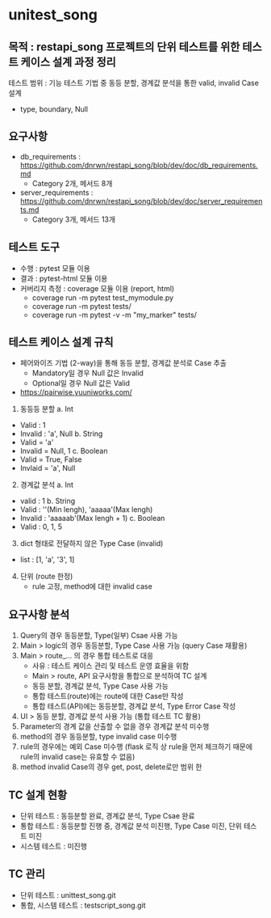 # unitest_song

## 목적 : restapi_song 프로젝트의 단위 테스트를 위한 테스트 케이스 설계 과정 정리
테스트 범위 : 기능 테스트 기법 중 동등 분할, 경계값 분석을 통한 valid, invalid Case 설계
- type, boundary, Null

## 요구사항
- db_requirements : https://github.com/dnrwn/restapi_song/blob/dev/doc/db_requirements.md
  - Category 2개, 메서드 8개
- server_requirements : https://github.com/dnrwn/restapi_song/blob/dev/doc/server_requirements.md
  - Category 3개, 메서드 13개

## 테스트 도구
- 수행 : pytest 모듈 이용
- 결과 : pytest-html 모듈 이용
- 커버리지 측정 : coverage 모듈 이용 (report, html)
  - coverage run -m pytest test_mymodule.py
  - coverage run -m pytest tests/
  - coverage run -m pytest -v -m "my_marker" tests/

## 테스트 케이스 설계 규칙
- 페어와이즈 기법 (2-way)을 통해 동등 분할, 경계값 분석로 Case 추출
  - Mandatory일 경우 Null 값은 Invalid
  - Optional일 경우 Null 값은 Valid
- https://pairwise.yuuniworks.com/
1. 동등등 분할
a. Int
  - Valid : 1
  - Invalid : 'a', Null
b. String
  - Valid = 'a'
  - Invalid = Null, 1
c. Boolean
  - Valid = True, False
  - Invlaid = 'a', Null
2. 경계값 분석
a. Int
  - valid : 1
b. String
  - Valid : ''(Min lengh), 'aaaaa'(Max lengh)
  - Invalid : 'aaaaab'(Max lengh + 1)
c. Boolean
  - Valid : 0, 1, 5

3. dict 형태로 전달하지 않은 Type Case (invalid)
  - list : [1, 'a', '3', 1]

4. 단위 (route 한정)
   - rule 고정, method에 대한 invalid case

## 요구사항 분석
1. Query의 경우 동등분할, Type(일부) Csae 사용 가능
2. Main > logic의 경우 동등분할, Type Case 사용 가능 (query Case 재활용)
3. Main > route_... 의 경우 통합 테스트로 대응
   - 사유 : 테스트 케이스 관리 및 테스트 운영 효율을 위함
   - Main > route, API 요구사항을 통합으로 분석하여 TC 설계
   - 동등 분할, 경계값 분석, Type Case 사용 가능
   - 통합 테스트(route)에는 route에 대한 Case만 작성
   - 통합 테스트(API)에는 동등분할, 경계값 분석, Type Error Case 작성
4. UI > 동등 분할, 경계값 분석 사용 가능 (통합 테스트 TC 활용)
5. Parameter의 경계 값을 산출할 수 없을 경우 경계값 분석 미수행
6. method의 경우 동등분할, type invalid case 미수행
7. rule의 경우에는 예외 Case 미수행 (flask 로직 상 rule을 먼저 체크하기 때문에 rule의 invalid case는 유효할 수 없음)
8. method invalid Case의 경우 get, post, delete로만 범위 한

## TC 설계 현황
- 단위 테스트 : 동등분할 완료, 경계값 분석, Type Csae 완료
- 통합 테스트 : 동등분할 진행 중, 경계값 분석 미진행, Type Case 미진, 단위 테스트 미진
- 시스템 테스트 : 미진행

## TC 관리
- 단위 테스트 : unittest_song.git
- 통합, 시스템 테스트 : testscript_song.git

